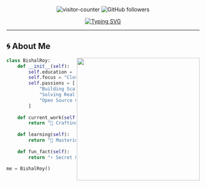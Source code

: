 <p align="center">
  <img src="https://komarev.com/ghpvc/?username=arthurr455565&label=Profile%20views&color=00ff88&style=flat-square" alt="visitor-counter" /> 
  <img src="https://img.shields.io/github/followers/arthurr455565?color=00ff88&style=flat-square" alt="GitHub followers" />
</p>

<div align="center">
  <a href="https://git.io/typing-svg">
    <img src="https://readme-typing-svg.demolab.com?font=Fira+Code&weight=600&size=32&duration=4000&pause=1000&color=00FF88&center=true&vCenter=true&width=600&height=60&lines=Hey+World!+%F0%9F%8C%8D;I'm+Bishal+ROY+%E2%9A%A1%EF%B8%8F;Full+Stack+Dev+%26+ML+Explorer;Welcome+to+my+Code+Realm+%F0%9F%9B%B0%EF%B8%8F" alt="Typing SVG" />
  </a>
</div>

---

## 🌀 **About Me**

<img src="https://media.giphy.com/media/jIgXf4hgbHCeKiXpzz/giphy.gif" width="320" align="right" />

```python
class BishalRoy:
    def __init__(self):
        self.education = "M.C.A @ KIIT University"
        self.focus = "Cloud-Native Development & ML"
        self.passions = [
            "Building Scalable Systems",
            "Solving Real-World Problems",
            "Open Source Contributions"
        ]
    
    def current_work(self):
        return "🔭 Crafting Next-Gen Web Applications"
    
    def learning(self):
        return "🌱 Mastering Distributed Systems & DevOps"
    
    def fun_fact(self):
        return "⚡ Secret Power: Can debug while sleeping!"

me = BishalRoy()
